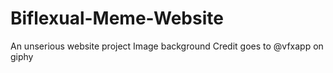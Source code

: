 # Biflexual-Meme-Website
An unserious website project
Image background Credit goes to @vfxapp on giphy
